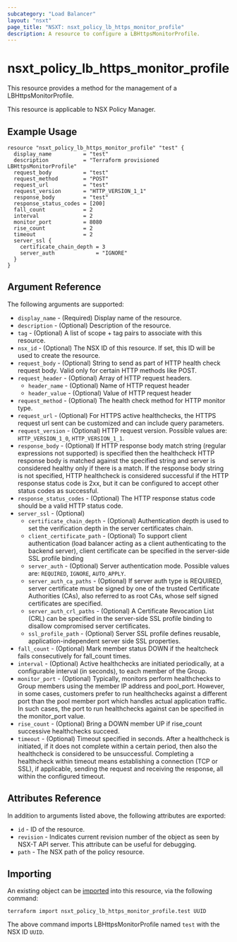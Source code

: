 ```yaml
---
subcategory: "Load Balancer"
layout: "nsxt"
page_title: "NSXT: nsxt_policy_lb_https_monitor_profile"
description: A resource to configure a LBHttpsMonitorProfile.
---
```


# nsxt_policy_lb_https_monitor_profile

This resource provides a method for the management of a LBHttpsMonitorProfile.

This resource is applicable to NSX Policy Manager.

## Example Usage

```hcl
resource "nsxt_policy_lb_https_monitor_profile" "test" {
  display_name          = "test"
  description           = "Terraform provisioned LBHttpsMonitorProfile"
  request_body          = "test"
  request_method        = "POST"
  request_url           = "test"
  request_version       = "HTTP_VERSION_1_1"
  response_body         = "test"
  response_status_codes = [200]
  fall_count            = 2
  interval              = 2
  monitor_port          = 8080
  rise_count            = 2
  timeout               = 2
  server_ssl {
    certificate_chain_depth = 3
    server_auth             = "IGNORE"
  }
}
```

## Argument Reference

The following arguments are supported:

* `display_name` - (Required) Display name of the resource.
* `description` - (Optional) Description of the resource.
* `tag` - (Optional) A list of scope + tag pairs to associate with this resource.
* `nsx_id` - (Optional) The NSX ID of this resource. If set, this ID will be used to create the resource.
* `request_body` - (Optional) String to send as part of HTTP health check request body. Valid only for certain HTTP methods like POST.
* `request_header` - (Optional) Array of HTTP request headers.
  * `header_name` - (Optional) Name of HTTP request header
  * `header_value` - (Optional) Value of HTTP request header
* `request_method` - (Optional) The health check method for HTTP monitor type.
* `request_url` - (Optional) For HTTPS active healthchecks, the HTTPS request url sent can be customized and can include query parameters.
* `request_version` - (Optional) HTTP request version. Possible values are: `HTTP_VERSION_1_0`, `HTTP_VERSION_1_1`.
* `response_body` - (Optional) If HTTP response body match string (regular expressions not supported) is specified then the healthcheck HTTP response body is matched against the specified string and server is considered healthy only if there is a match. If the response body string is not specified, HTTP healthcheck is considered successful if the HTTP response status code is 2xx, but it can be configured to accept other status codes as successful.
* `response_status_codes` - (Optional) The HTTP response status code should be a valid HTTP status code.
* `server_ssl` - (Optional) 
  * `certificate_chain_depth` - (Optional) Authentication depth is used to set the verification depth in the server certificates chain.
  * `client_certificate_path` - (Optional) To support client authentication (load balancer acting as a client authenticating to the backend server), client certificate can be specified in the server-side SSL profile binding
  * `server_auth` - (Optional) Server authentication mode. Possible values are: `REQUIRED`, `IGNORE`, `AUTO_APPLY`.
  * `server_auth_ca_paths` - (Optional) If server auth type is REQUIRED, server certificate must be signed by one of the trusted Certificate Authorities (CAs), also referred to as root CAs, whose self signed certificates are specified.
  * `server_auth_crl_paths` - (Optional) A Certificate Revocation List (CRL) can be specified in the server-side SSL profile binding to disallow compromised server certificates.
  * `ssl_profile_path` - (Optional) Server SSL profile defines reusable, application-independent server side SSL properties.
* `fall_count` - (Optional) Mark member status DOWN if the healtcheck fails consecutively for fall_count times.
* `interval` - (Optional) Active healthchecks are initiated periodically, at a configurable interval (in seconds), to each member of the Group.
* `monitor_port` - (Optional) Typically, monitors perform healthchecks to Group members using the member IP address and pool_port. However, in some cases, customers prefer to run healthchecks against a different port than the pool member port which handles actual application traffic. In such cases, the port to run healthchecks against can be specified in the monitor_port value.
* `rise_count` - (Optional) Bring a DOWN member UP if rise_count successive healthchecks succeed.
* `timeout` - (Optional) Timeout specified in seconds. After a healthcheck is initiated, if it does not complete within a certain period, then also the healthcheck is considered to be unsuccessful. Completing a healthcheck within timeout means establishing a connection (TCP or SSL), if applicable, sending the request and receiving the response, all within the configured timeout.


## Attributes Reference

In addition to arguments listed above, the following attributes are exported:

* `id` - ID of the resource.
* `revision` - Indicates current revision number of the object as seen by NSX-T API server. This attribute can be useful for debugging.
* `path` - The NSX path of the policy resource.

## Importing

An existing object can be [imported][docs-import] into this resource, via the following command:

[docs-import]: https://www.terraform.io/cli/import

```
terraform import nsxt_policy_lb_https_monitor_profile.test UUID
```

The above command imports LBHttpsMonitorProfile named `test` with the NSX ID `UUID`.
